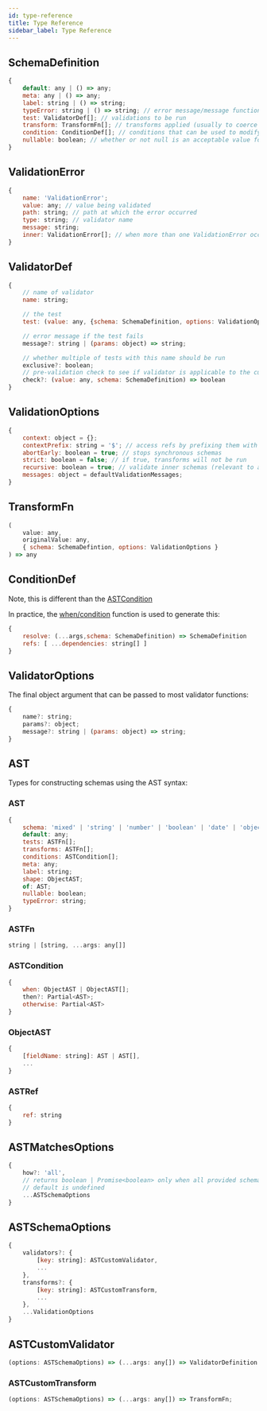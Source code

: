 ```yaml
---
id: type-reference
title: Type Reference
sidebar_label: Type Reference
---
```


## SchemaDefinition

```js
{
    default: any | () => any;
    meta: any | () => any;
    label: string | () => string;
    typeError: string | () => string; // error message/message function on validation if value cannot be coerced
    test: ValidatorDef[]; // validations to be run
    transform: TransformFn[]; // transforms applied (usually to coerce values)
    condition: ConditionDef[]; // conditions that can be used to modify a schema
    nullable: boolean; // whether or not null is an acceptable value for this schema
}
```

## ValidationError
```js
{
    name: 'ValidationError';
    value: any; // value being validated
    path: string; // path at which the error occurred
    type: string; // validator name
    message: string;
    inner: ValidationError[]; // when more than one ValidationError occurred
}
```

## ValidatorDef

```js
{
    // name of validator
    name: string;

    // the test
    test: (value: any, {schema: SchemaDefinition, options: ValidationOptions}) => boolean | ValidationError | Promise<boolean | ValidationError>;

    // error message if the test fails
    message?: string | (params: object) => string;

    // whether multiple of tests with this name should be run
    exclusive?: boolean;
    // pre-validation check to see if validator is applicable to the current schema/value
    check?: (value: any, schema: SchemaDefinition) => boolean 
}
```

## ValidationOptions
```js
{
    context: object = {};
    contextPrefix: string = '$'; // access refs by prefixing them with this character
    abortEarly: boolean = true; // stops synchronous schemas 
    strict: boolean = false; // if true, transforms will not be run
    recursive: boolean = true; // validate inner schemas (relevant to array/object schemas)
    messages: object = defaultValidationMessages;
}
```

## TransformFn
```js
(
    value: any, 
    originalValue: any, 
    { schema: SchemaDefintion, options: ValidationOptions }
) => any
```

## ConditionDef

Note, this is different than the [ASTCondition](ast.md#astcondition)

In practice, the [when/condition](utilities.md#condition) function is used to generate this:

```js
{
    resolve: (...args,schema: SchemaDefinition) => SchemaDefinition
    refs: [ ...dependencies: string[] ]
}
```

## ValidatorOptions

The final object argument that can be passed to most validator functions:

```js
{
    name?: string;
    params?: object;
    message?: string | (params: object) => string;
}
```

## AST

Types for constructing schemas using the AST syntax:

### AST

```js
{
    schema: 'mixed' | 'string' | 'number' | 'boolean' | 'date' | 'object' | 'array';
    default: any;
    tests: ASTFn[];
    transforms: ASTFn[];
    conditions: ASTCondition[];
    meta: any;
    label: string;
    shape: ObjectAST;
    of: AST;
    nullable: boolean;
    typeError: string;
}
```

### ASTFn

```js
string | [string, ...args: any[]]
```
### ASTCondition

```js
{
    when: ObjectAST | ObjectAST[];
    then?: Partial<AST>;
    otherwise: Partial<AST>
}
```

### ObjectAST

```js
{
    [fieldName: string]: AST | AST[],
    ...
}
```

### ASTRef

```js
{
    ref: string
}
```

## ASTMatchesOptions
```js
{
    how?: 'all',
    // returns boolean | Promise<boolean> only when all provided schemas are true
    // default is undefined
    ...ASTSchemaOptions
}
```

## ASTSchemaOptions

```js
{
    validators?: {
        [key: string]: ASTCustomValidator,
        ...
    },
    transforms?: {
        [key: string]: ASTCustomTransform,
        ...
    },
    ...ValidationOptions
}
```

## ASTCustomValidator

```js
(options: ASTSchemaOptions) => (...args: any[]) => ValidatorDefinition 
```

### ASTCustomTransform

```js
(options: ASTSchemaOptions) => (...args: any[]) => TransformFn;
```